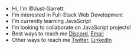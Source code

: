 - Hi, I’m @Just-Garrett
- I’m interested in Full-Stack Web Development
- I’m currently learning JavaScript
- I’m looking to collaborate on JavaScript projects!
- Best ways to reach me 
[Discord](Just_Garrett#8761), [Email](just_garrett@protonmail.com)
- Other ways to reach me
[Twitter](https://twitter.com/Just___Garrett), [LinkedIn](https://www.linkedin.com/in/garrett-brown-822674232/)


<!---
Just-Garrett/Just-Garrett is a ✨ special ✨ repository because its `README.md` (this file) appears on your GitHub profile.
You can click the Preview link to take a look at your changes.
--->
